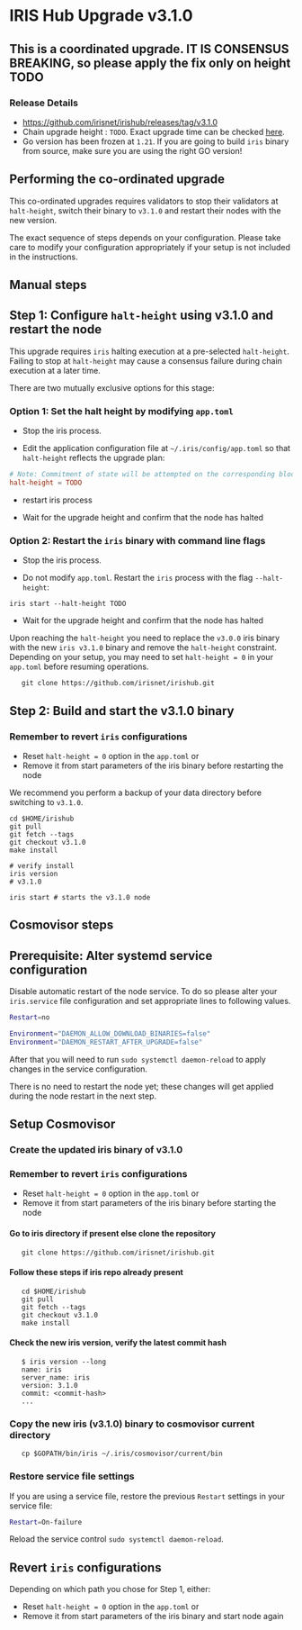 # IRIS Hub Upgrade v3.1.0

## This is a coordinated upgrade. IT IS CONSENSUS BREAKING, so please apply the fix only on height TODO

### Release Details

* <https://github.com/irisnet/irishub/releases/tag/v3.1.0>
* Chain upgrade height : `TODO`. Exact upgrade time can be checked [here](https://www.mintscan.io/iris/block/TODO).
* Go version has been frozen at `1.21`. If you are going to build `iris` binary from source, make sure you are using the right GO version!

## Performing the co-ordinated upgrade

This co-ordinated upgrades requires validators to stop their validators at `halt-height`, switch their binary to `v3.1.0` and restart their nodes with the new version.

The exact sequence of steps depends on your configuration. Please take care to modify your configuration appropriately if your setup is not included in the instructions.

## Manual steps

## Step 1: Configure `halt-height` using v3.1.0 and restart the node

This upgrade requires `iris` halting execution at a pre-selected `halt-height`. Failing to stop at `halt-height` may cause a consensus failure during chain execution at a later time.

There are two mutually exclusive options for this stage:

### Option 1: Set the halt height by modifying `app.toml`

* Stop the iris process.

* Edit the application configuration file at `~/.iris/config/app.toml` so that `halt-height` reflects the upgrade plan:

```toml
# Note: Commitment of state will be attempted on the corresponding block.
halt-height = TODO
```

* restart iris process

* Wait for the upgrade height and confirm that the node has halted

### Option 2: Restart the `iris` binary with command line flags

* Stop the iris process.

* Do not modify `app.toml`. Restart the `iris` process with the flag `--halt-height`:

```shell
iris start --halt-height TODO
```

* Wait for the upgrade height and confirm that the node has halted

Upon reaching the `halt-height` you need to replace the `v3.0.0` iris binary with the new `iris v3.1.0` binary and remove the `halt-height` constraint.
Depending on your setup, you may need to set `halt-height = 0` in your `app.toml` before resuming operations.

```shell
   git clone https://github.com/irisnet/irishub.git
```

## Step 2: Build and start the v3.1.0 binary

### Remember to revert `iris` configurations

* Reset `halt-height = 0` option in the `app.toml` or
* Remove it from start parameters of the iris binary before restarting the node

We recommend you perform a backup of your data directory before switching to `v3.1.0`.

```shell
cd $HOME/irishub
git pull
git fetch --tags
git checkout v3.1.0
make install

# verify install
iris version
# v3.1.0
```

```shell
iris start # starts the v3.1.0 node
```

## Cosmovisor steps

## Prerequisite: Alter systemd service configuration

Disable automatic restart of the node service. To do so please alter your `iris.service` file configuration and set appropriate lines to following values.

```bash
Restart=no 

Environment="DAEMON_ALLOW_DOWNLOAD_BINARIES=false"
Environment="DAEMON_RESTART_AFTER_UPGRADE=false"
```

After that you will need to run `sudo systemctl daemon-reload` to apply changes in the service configuration.

There is no need to restart the node yet; these changes will get applied during the node restart in the next step.

## Setup Cosmovisor

### Create the updated iris binary of v3.1.0

### Remember to revert `iris` configurations

* Reset `halt-height = 0` option in the `app.toml` or
* Remove it from start parameters of the iris binary before starting the node

#### Go to iris directory if present else clone the repository

```shell
   git clone https://github.com/irisnet/irishub.git
```

#### Follow these steps if iris repo already present

```shell
   cd $HOME/irishub
   git pull
   git fetch --tags
   git checkout v3.1.0
   make install
```

#### Check the new iris version, verify the latest commit hash

```shell
   $ iris version --long
   name: iris
   server_name: iris
   version: 3.1.0
   commit: <commit-hash>
   ...
```

### Copy the new iris (v3.1.0) binary to cosmovisor current directory

```shell
   cp $GOPATH/bin/iris ~/.iris/cosmovisor/current/bin
```

### Restore service file settings

If you are using a service file, restore the previous `Restart` settings in your service file:

```bash
Restart=On-failure 
```

Reload the service control `sudo systemctl daemon-reload`.

## Revert `iris` configurations

Depending on which path you chose for Step 1, either:

* Reset `halt-height = 0` option in the `app.toml` or
* Remove it from start parameters of the iris binary and start node again
